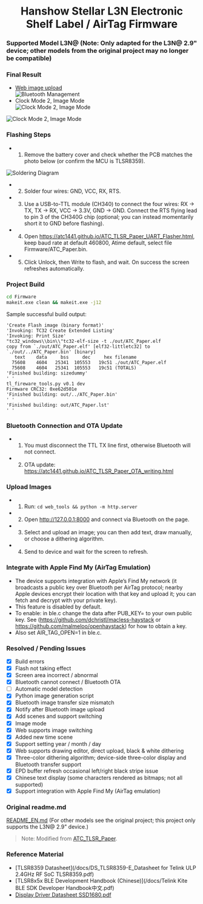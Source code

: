 <h1 align="center">Hanshow Stellar L3N Electronic Shelf Label / AirTag Firmware</h1>

### Supported Model L3N@ (Note: Only adapted for the L3N@ 2.9" device; other models from the original project may no longer be compatible)

### Final Result

- [Web image upload](https://javabin.cn/stellar-L3N-etag/web_tools/)  
  ![Bluetooth Management](/images/web.jpg)
- Clock Mode 2, Image Mode  
  ![Clock Mode 2, Image Mode](/images/1553702163.jpg)

![Clock Mode 2, Image Mode](/images/1587504241.jpg)

### Flashing Steps

- 1. Remove the battery cover and check whether the PCB matches the photo below (or confirm the MCU is TLSR8359).

![Soldering Diagram](/USB_UART_Flashing_connection.jpg)

- 2. Solder four wires: GND, VCC, RX, RTS.
- 3. Use a USB-to-TTL module (CH340) to connect the four wires: RX -> TX, TX -> RX, VCC -> 3.3V, GND -> GND. Connect the RTS flying lead to pin 3 of the CH340G chip (optional; you can instead momentarily short it to GND before flashing).
- 4. Open https://atc1441.github.io/ATC_TLSR_Paper_UART_Flasher.html, keep baud rate at default 460800, Atime default, select file Firmware/ATC_Paper.bin.
- 5. Click Unlock, then Write to flash, and wait. On success the screen refreshes automatically.

### Project Build

```cmd
cd Firmware
makeit.exe clean && makeit.exe -j12
```

Sample successful build output:

```
'Create Flash image (binary format)'
'Invoking: TC32 Create Extended Listing'
'Invoking: Print Size'
"tc32_windows\\bin\\"tc32-elf-size -t ./out/ATC_Paper.elf
copy from `./out/ATC_Paper.elf' [elf32-littletc32] to `./out/../ATC_Paper.bin' [binary]
   text    data     bss     dec     hex filename
  75608    4604   25341  105553   19c51 ./out/ATC_Paper.elf
  75608    4604   25341  105553   19c51 (TOTALS)
'Finished building: sizedummy'
' '
tl_fireware_tools.py v0.1 dev
Firmware CRC32: 0xe62d501e
'Finished building: out/../ATC_Paper.bin'
' '
'Finished building: out/ATC_Paper.lst'
' '
```

### Bluetooth Connection and OTA Update

- 1. You must disconnect the TTL TX line first, otherwise Bluetooth will not connect.
- 2. OTA update: https://atc1441.github.io/ATC_TLSR_Paper_OTA_writing.html

### Upload Images

- 1. Run: `cd web_tools && python -m http.server`
- 2. Open http://127.0.0.1:8000 and connect via Bluetooth on the page.
- 3. Select and upload an image; you can then add text, draw manually, or choose a dithering algorithm.
- 4. Send to device and wait for the screen to refresh.

### Integrate with Apple Find My (AirTag Emulation)

- The device supports integration with Apple’s Find My network (it broadcasts a public key over Bluetooth per AirTag protocol; nearby Apple devices encrypt their location with that key and upload it; you can fetch and decrypt with your private key).
- This feature is disabled by default.
- To enable: in ble.c change the data after PUB_KEY= to your own public key. See (https://github.com/dchristl/macless-haystack or https://github.com/malmeloo/openhaystack) for how to obtain a key.
- Also set AIR_TAG_OPEN=1 in ble.c.

### Resolved / Pending Issues

- [X] Build errors
- [X] Flash not taking effect
- [X] Screen area incorrect / abnormal
- [X] Bluetooth cannot connect / Bluetooth OTA
- [ ] Automatic model detection
- [X] Python image generation script
- [X] Bluetooth image transfer size mismatch
- [X] Notify after Bluetooth image upload
- [X] Add scenes and support switching
- [X] Image mode
- [X] Web supports image switching
- [X] Added new time scene
- [X] Support setting year / month / day
- [X] Web supports drawing editor, direct upload, black & white dithering
- [X] Three-color dithering algorithm; device-side three-color display and Bluetooth transfer support
- [X] EPD buffer refresh occasional left/right black stripe issue
- [X] Chinese text display (some characters rendered as bitmaps; not all supported)
- [X] Support integration with Apple Find My (AirTag emulation)

### Original readme.md

[README_EN.md](/README_en.md) (For other models see the original project; this project only supports the L3N@ 2.9" device.)

> Note: Modified from [ATC_TLSR_Paper](https://github.com/atc1441/ATC_TLSR_Paper).

### Reference Material

- [TLSR8359 Datasheet](/docs/DS_TLSR8359-E_Datasheet for Telink ULP 2.4GHz RF SoC TLSR8359.pdf)
- [TLSR8x5x BLE Development Handbook (Chinese)](/docs/Telink Kite BLE SDK Developer Handbook中文.pdf)
- [Display Driver Datasheet SSD1680.pdf](/docs/SSD1680.pdf)
